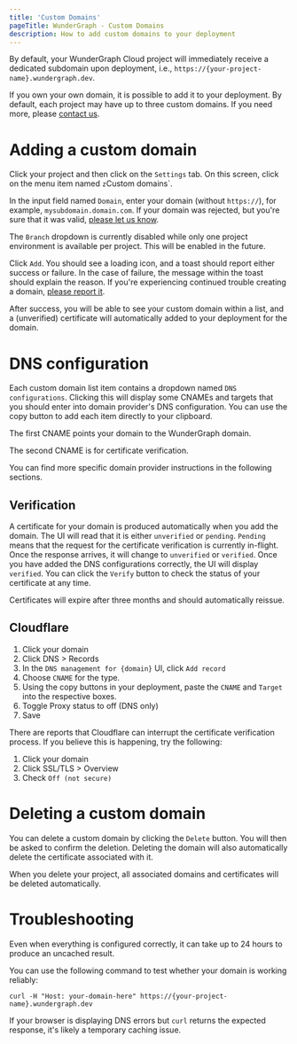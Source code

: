 ```yaml
---
title: 'Custom Domains'
pageTitle: WunderGraph - Custom Domains
description: How to add custom domains to your deployment
---
```


By default, your WunderGraph Cloud project will immediately receive a dedicated subdomain upon deployment, i.e.,
`https://{your-project-name}.wundergraph.dev`.

If you own your own domain, it is possible to add it to your deployment.
By default, each project may have up to three custom domains.
If you need more, please [contact us](https://wundergraph.com/discord).

# Adding a custom domain

Click your project and then click on the `Settings` tab. On this screen, click on the menu item named `z`Custom domains`.

In the input field named `Domain`, enter your domain (without `https://`), for example, `mysubdomain.domain.com`.
If your domain was rejected, but you're sure that it was valid, [please let us know](https://wundergraph.com/discord).

The `Branch` dropdown is currently disabled while only one project environment is available per project. This will be
enabled in the future.

Click `Add`. You should see a loading icon, and a toast should report either success or failure. In the case of failure,
the message within the toast should explain the reason. If you're experiencing continued trouble creating a domain,
[please report it](https://wundergraph.com/discord).

After success, you will be able to see your custom domain within a list, and a (unverified) certificate will
automatically added to your deployment for the domain.

# DNS configuration

Each custom domain list item contains a dropdown named `DNS configurations`. Clicking this will display some CNAMEs and
targets that you should enter into domain provider's DNS configuration. You can use the copy button to add each item
directly to your clipboard.

The first CNAME points your domain to the WunderGraph domain.

The second CNAME is for certificate verification.

You can find more specific domain provider instructions in the following sections.

## Verification

A certificate for your domain is produced automatically when you add the domain. The UI will read that it is either
`unverified` or `pending`. `Pending` means that the request for the certificate verification is currently in-flight.
Once the response arrives, it will change to `unverified` or `verified`. Once you have added the DNS configurations
correctly, the UI will display `verified`. You can click the `Verify` button to check the status of your certificate at
any time.

Certificates will expire after three months and should automatically reissue.

## Cloudflare

1. Click your domain
1. Click DNS > Records
1. In the `DNS management for {domain}` UI, click `Add record`
1. Choose `CNAME` for the type.
1. Using the copy buttons in your deployment, paste the `CNAME` and `Target` into the respective boxes.
1. Toggle Proxy status to off (DNS only)
1. Save

There are reports that Cloudflare can interrupt the certificate verification process.
If you believe this is happening, try the following:

1. Click your domain
1. Click SSL/TLS > Overview
1. Check `Off (not secure)`

# Deleting a custom domain

You can delete a custom domain by clicking the `Delete` button. You will then be asked to confirm the deletion.
Deleting the domain will also automatically delete the certificate associated with it.

When you delete your project, all associated domains and certificates will be deleted automatically.

# Troubleshooting

Even when everything is configured correctly, it can take up to 24 hours to produce an uncached result.

You can use the following command to test whether your domain is working reliably:

```shell
curl -H "Host: your-domain-here" https://{your-project-name}.wundergraph.dev
```

If your browser is displaying DNS errors but `curl` returns the expected response, it's likely a temporary caching
issue.

